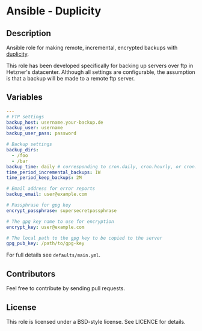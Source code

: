 # Ansible - Duplicity
## Description

Ansible role for making remote, incremental, encrypted backups with [duplicity](http://duplicity.nongnu.org/).

This role has been developed specifically for backing up servers over ftp in Hetzner's datacenter. Although all settings are configurable, the assumption is that a backup will be made to a remote ftp server.


## Variables

```yaml
---
# FTP settings
backup_host: username.your-backup.de
backup_user: username
backup_user_pass: password

# Backup settings
backup_dirs:
  - /foo
  - /bar
backup_time: daily # corresponding to cron.daily, cron.hourly, or cron.weekly, cron.monthly
time_period_incremental_backups: 1W
time_period_keep_backups: 2M

# Email address for error reports
backup_email: user@example.com

# Passphrase for gpg key
encrypt_passphrase: supersecretpassphrase

# The gpg key name to use for encryption
encrypt_key: user@example.com

# The local path to the gpg key to be copied to the server
gpg_pub_key: /path/to/gpg-key
```

For full details see `defaults/main.yml`.

## Contributors

Feel free to contribute by sending pull requests.

## License

This role is licensed under a BSD-style license. See LICENCE for details.
